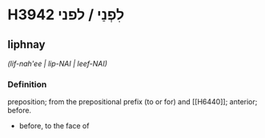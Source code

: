 # H3942 לִפְנַי / לפני

## liphnay

_(lif-nah'ee | lip-NAI | leef-NAI)_

### Definition

preposition; from the prepositional prefix (to or for) and [[H6440]]; anterior; before.

- before, to the face of
